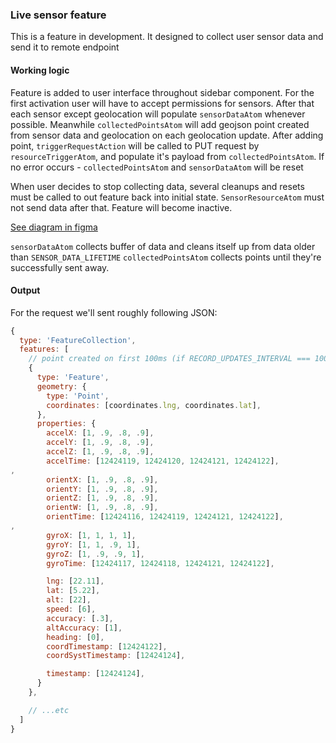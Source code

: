 ### Live sensor feature

This is a feature in development. It designed to collect user sensor data and send it to remote endpoint

#### Working logic

Feature is added to user interface throughout sidebar component.
For the first activation user will have to accept permissions for sensors.
After that each sensor except geolocation will populate `sensorDataAtom` whenever possible.
Meanwhile `collectedPointsAtom` will add geojson point created from sensor data and geolocation on each geolocation update. After adding point, `triggerRequestAction` will be called to PUT request by `resourceTriggerAtom`, and populate it's payload from `collectedPointsAtom`. If no error occurs - `collectedPointsAtom` and `sensorDataAtom` will be reset

When user decides to stop collecting data, several cleanups and resets must be called to out feature back into initial state. `SensorResourceAtom` must not send data after that. Feature will become inactive.

[See diagram in figma](https://www.figma.com/file/GRMz4BnDfr5qFXafmrMt9Y/Live-sensor-feature?node-id=0%3A1&t=w2FGK3oikxVbA5QU-1)

`sensorDataAtom` collects buffer of data and cleans itself up from data older than `SENSOR_DATA_LIFETIME`
`collectedPointsAtom` collects points until they're successfully sent away.

#### Output

For the request we'll sent roughly following JSON:

```js
{
  type: 'FeatureCollection',
  features: [
    // point created on first 100ms (if RECORD_UPDATES_INTERVAL === 100)
    {
      type: 'Feature',
      geometry: {
        type: 'Point',
        coordinates: [coordinates.lng, coordinates.lat],
      },
      properties: {
        accelX: [1, .9, .8, .9],
        accelY: [1, .9, .8, .9],
        accelZ: [1, .9, .8, .9],
        accelTime: [12424119, 12424120, 12424121, 12424122],
,
        orientX: [1, .9, .8, .9],
        orientY: [1, .9, .8, .9],
        orientZ: [1, .9, .8, .9],
        orientW: [1, .9, .8, .9],
        orientTime: [12424116, 12424119, 12424121, 12424122],
,
        gyroX: [1, 1, 1, 1],
        gyroY: [1, 1, .9, 1],
        gyroZ: [1, .9, .9, 1],
        gyroTime: [12424117, 12424118, 12424121, 12424122],

        lng: [22.11],
        lat: [5.22],
        alt: [22],
        speed: [6],
        accuracy: [.3],
        altAccuracy: [1],
        heading: [0],
        coordTimestamp: [12424122],
        coordSystTimestamp: [12424124],

        timestamp: [12424124],
      }
    },

    // ...etc
  ]
}
```
